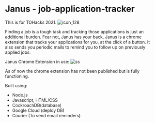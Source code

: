 # **Janus** - job-application-tracker
This is for TOHacks 2021.
![icon_128](https://user-images.githubusercontent.com/49470807/117580079-bb4fdb80-b113-11eb-9b5f-86ad1fee8659.png)


Finding a job is a tough task and tracking those applications is just an additional burden.  Fear not, Janus has your back. Janus is a chrome extension that tracks your applications for you, at the click of a button. It also sends you periodic mails to remind you to follow up on previously applied jobs.

Janus Chrome Extension in use:
![ss](https://user-images.githubusercontent.com/49470807/117580057-96f3ff00-b113-11eb-84d0-97ce507ec8dc.PNG)


As of now the chrome extension has not been published but is fully functioning.

Built using:
- Node.js
- Javascript, HTML/CSS
- CockroachDB(database)
- Google Cloud (deploy DB)
- Courier (To send email reminders)
